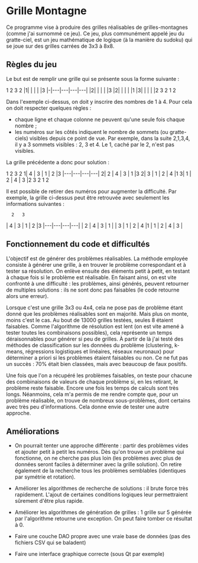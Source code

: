 # Grille Montagne

Ce programme vise à produire des grilles réalisables de grilles-montagnes (comme j'ai surnommé ce jeu). Ce jeu, plus communément appelé jeu du gratte-ciel, est un jeu mathématique de logique (à la manière du sudoku) qui se joue sur des grilles carrées de 3x3 à 8x8.

## Règles du jeu

Le but est de remplir une grille qui se présente sous la forme suivante :

   1   2   3   2
|1|   |   |   |   |3
|-|---|---|---|---|
|2|   |   |   |   |3
|2|   |   |   |   |1
|3|   |   |   |   |2
   3   2   1   2

Dans l'exemple ci-dessus, on doit y inscrire des nombres de 1 à 4. Pour cela on doit respecter quelques règles :
- chaque ligne et chaque colonne ne peuvent qu'une seule fois chaque nombre ;
- les numéros sur les côtés indiquent le nombre de sommets (ou gratte-ciels) visibles depuis ce point de vue. Par exemple, dans la suite 2,1,3,4, il y a 3 sommets visibles : 2, 3 et 4. Le 1, caché par le 2, n'est pas visibles.

La grille précédente a donc pour solution :

   1   2   3   2
1| 4 | 3 | 1 | 2 |3
 |---|---|---|---|
2| 2 | 4 | 3 | 1 |3
2| 3 | 1 | 2 | 4 |1
3| 1 | 2 | 4 | 3 |2
   3   2   1   2
   
Il est possible de retirer des numéros pour augmenter la difficulté. Par exemple, la grille ci-dessus peut être retrouvée avec seulement les informations suivantes :

      2   3    
| 4 | 3 | 1 | 2 |3
|---|---|---|---|
| 2 | 4 | 3 | 1 |
| 3 | 1 | 2 | 4 |1
| 1 | 2 | 4 | 3 |
   
## Fonctionnement du code et difficultés

L'objectif est de générer des problèmes réalisables. La méthode employée consiste à générer une grille, à en trouver le problème correspondant et à tester sa résolution. On enlève ensuite des éléments petit à petit, en testant à chaque fois si le problème est réalisable.
En faisant ainsi, on est vite confronté à une difficulté : les problèmes, ainsi générés, peuvent retourner de multiples solutions : ils ne sont donc pas faisables (le code retourne alors une erreur).

Lorsque c'est une grille 3x3 ou 4x4, cela ne pose pas de problème étant donné que les problèmes réalisables sont en majorité. Mais plus on monte, moins c'est le cas. Au bout de 13000 grilles testées, seules 8 étaient faisables. Comme l'algorithme de résolution est lent (on est vite amené à tester toutes les combinaisons possibles), cela représente un temps déraisonnables pour générer si peu de grilles.
À partir de là j'ai testé des méthodes de classification sur les données du problème (clustering, k-means, régressions logistiques et linéaires, réseaux neuronaux) pour déterminer a priori si les problèmes étaient faisables ou non. Ce ne fut pas un succès : 70% était bien classées, mais avec beaucoup de faux positifs.

Une fois que l'on a récupéré les problèmes faisables, on teste pour chacune des combinaisons de valeurs de chaque problème si, en les retirant, le problème reste faisable. Encore une fois les temps de calculs sont très longs. 
Néanmoins, cela m'a permis de me rendre compte que, pour un problème réalisable, on trouve de nombreux sous-problèmes, dont certains avec très peu d'informations. Cela donne envie de tester une autre approche.

## Améliorations

- On pourrait tenter une approche différente : partir des problèmes vides et ajouter petit à petit les numéros. Dès qu'on trouve un problème qui fonctionne, on ne cherche pas plus loin (les problèmes avec plus de données seront faciles à déterminer avec la grille solution). On retire également de la recherche tous les problèmes semblables (identiques par symétrie et rotation).

- Améliorer les algorithmes de recherche de solutions : il brute force très rapidement. L'ajout de certaines conditions logiques leur permettraient sûrement d'être plus rapide.

- Améliorer les algorithmes de génération de grilles : 1 grille sur 5 générée par l'algorithme retourne une exception. On peut faire tomber ce résultat à 0.

- Faire une couche DAO propre avec une vraie base de données (pas des fichiers CSV qui se baladent)

- Faire une interface graphique correcte (sous Qt par exemple)
